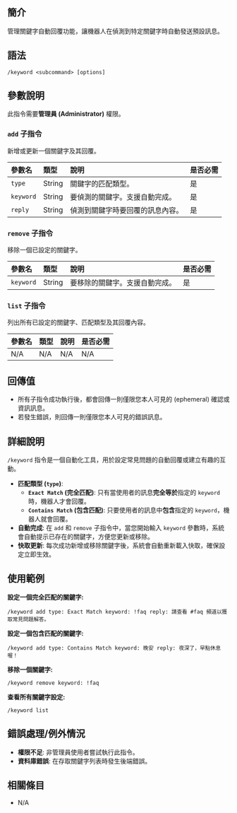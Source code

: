 ## 簡介
管理關鍵字自動回覆功能，讓機器人在偵測到特定關鍵字時自動發送預設訊息。

## 語法
```
/keyword <subcommand> [options]
```

## 參數說明
此指令需要**管理員 (Administrator)** 權限。

### `add` 子指令
新增或更新一個關鍵字及其回覆。

| 參數名 | 類型 | 說明 | 是否必需 |
| :--- | :--- | :--- | :--- |
| `type` | String | 關鍵字的匹配類型。 | 是 |
| `keyword` | String | 要偵測的關鍵字。支援自動完成。 | 是 |
| `reply` | String | 偵測到關鍵字時要回覆的訊息內容。 | 是 |

### `remove` 子指令
移除一個已設定的關鍵字。

| 參數名 | 類型 | 說明 | 是否必需 |
| :--- | :--- | :--- | :--- |
| `keyword` | String | 要移除的關鍵字。支援自動完成。 | 是 |

### `list` 子指令
列出所有已設定的關鍵字、匹配類型及其回覆內容。

| 參數名 | 類型 | 說明 | 是否必需 |
| :--- | :--- | :--- | :--- |
| N/A | N/A | N/A | N/A |

## 回傳值
- 所有子指令成功執行後，都會回傳一則僅限您本人可見的 (ephemeral) 確認或資訊訊息。
- 若發生錯誤，則回傳一則僅限您本人可見的錯誤訊息。

## 詳細說明
`/keyword` 指令是一個自動化工具，用於設定常見問題的自動回覆或建立有趣的互動。

- **匹配類型 (`type`)**:
    - **`Exact Match` (完全匹配)**: 只有當使用者的訊息**完全等於**指定的 `keyword` 時，機器人才會回覆。
    - **`Contains Match` (包含匹配)**: 只要使用者的訊息中**包含**指定的 `keyword`，機器人就會回覆。
- **自動完成**: 在 `add` 和 `remove` 子指令中，當您開始輸入 `keyword` 參數時，系統會自動提示已存在的關鍵字，方便您更新或移除。
- **快取更新**: 每次成功新增或移除關鍵字後，系統會自動重新載入快取，確保設定立即生效。

## 使用範例
**設定一個完全匹配的關鍵字:**
```
/keyword add type: Exact Match keyword: !faq reply: 請查看 #faq 頻道以獲取常見問題解答。
```

**設定一個包含匹配的關鍵字:**
```
/keyword add type: Contains Match keyword: 晚安 reply: 夜深了，早點休息喔！
```

**移除一個關鍵字:**
```
/keyword remove keyword: !faq
```

**查看所有關鍵字設定:**
```
/keyword list
```

## 錯誤處理/例外情況
- **權限不足**: 非管理員使用者嘗試執行此指令。
- **資料庫錯誤**: 在存取關鍵字列表時發生後端錯誤。

## 相關條目
- N/A